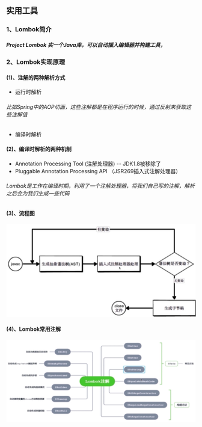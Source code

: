 ## 实用工具

### 1、Lombok简介
##### Project Lombok 实一个Java库，可以自动插入编辑器并构建工具，

### 2、Lombok实现原理
#### (1)、注解的两种解析方式
* 运行时解析 
###### 比如Spring中的AOP切面，这些注解都是在程序运行的时候，通过反射来获取这些注解值
* 编译时解析


#### (2)、编译时解析的两种机制
* Annotation Processing Tool (注解处理器) -- JDK1.8被移除了
* Pluggable Annotation Processing API （JSR269插入式注解处理器）
###### Lombok是工作在编译时期，利用了一个注解处理器，将我们自己写的注解，解析之后会为我们生成一些代码

#### (3)、流程图
![avator](image/lombokshixianyuanli.jpg)

#### (4)、Lombok常用注解
![avator](image/lombokchangyongzhujie.jpg)